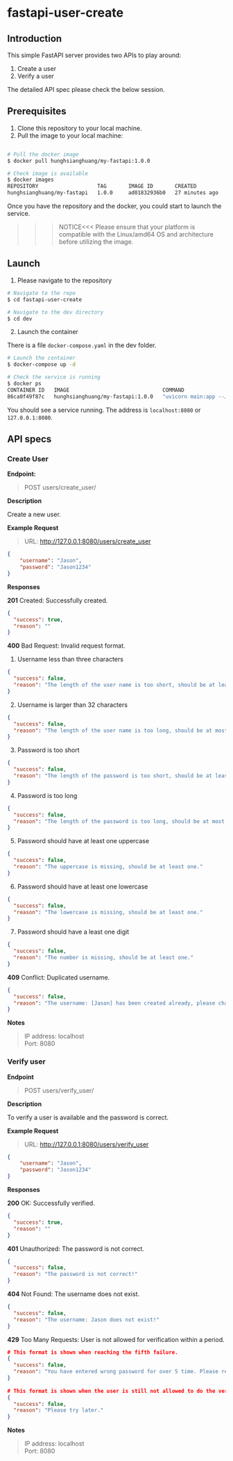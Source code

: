 # fastapi-user-create

## Introduction

This simple FastAPI server provides two APIs to play around:
1. Create a user
2. Verify a user

The detailed API spec please check the below session.

## Prerequisites 
1. Clone this repository to your local machine.
2. Pull the image to your local machine:
```bash

# Pull the docker image
$ docker pull hunghsianghuang/my-fastapi:1.0.0

# Check image is available
$ docker images
REPOSITORY                   TAG       IMAGE ID       CREATED          SIZE
hunghsianghuang/my-fastapi   1.0.0     ad01832936b0   27 minutes ago   226MB
```
Once you have the repository and the docker, you could start to launch the service.

>>>NOTICE<<<
> Please ensure that your platform is compatible with the Linux/amd64 OS and architecture before utilizing the image.

## Launch 

1. Please navigate to the repository
```bash
# Navigate to the repo
$ cd fastapi-user-create

# Navigate to the dev directory
$ cd dev
```
2. Launch the container

There is a file `docker-compose.yaml` in the dev folder.
```bash
# Launch the container
$ docker-compose up -d 

# Check the service is running
$ docker ps
CONTAINER ID   IMAGE                              COMMAND                  CREATED          STATUS          PORTS                    NAMES
86ca0f49f87c   hunghsianghuang/my-fastapi:1.0.0   "uvicorn main:app --…"   33 minutes ago   Up 10 seconds   0.0.0.0:8080->8080/tcp   my-fastapi
```
You should see a service running. The address is `localhost:8080` or `127.0.0.1:8080`.

## API specs

### Create User

**Endpoint:**
> POST users/create_user/

**Description**

Create a new user.

**Example Request**

> URL: http://127.0.0.1:8080/users/create_user
```json
{
    "username": "Jason",
    "password": "Jason1234"
}
```
**Responses**

**201** Created: Successfully created.  
```json
{
  "success": true,
  "reason": ""
}
```

**400** Bad Request: Invalid request format. 
1. Username less than three characters
```json
{
  "success": false,
  "reason": "The length of the user name is too short, should be at least 3 characters."
}
```
2. Username is larger than 32 characters
```json
{
  "success": false,
  "reason": "The length of the user name is too long, should be at most 32 characters."
}
```
3. Password is too short
```json
{
  "success": false,
  "reason": "The length of the password is too short, should be at least 8 characters."
}
```
4. Password is too long
```json
{
  "success": false,
  "reason": "The length of the password is too long, should be at most 32 characters."
}
```
5. Password should have at least one uppercase
```json
{
  "success": false,
  "reason": "The uppercase is missing, should be at least one."
}
```
6. Password should have at least one lowercase
```json
{
  "success": false,
  "reason": "The lowercase is missing, should be at least one."
}
```
7. Password should have a least one digit
```json
{
  "success": false,
  "reason": "The number is missing, should be at least one."
}
```
**409** Conflict: Duplicated username.  
```json
{
  "success": false,
  "reason": "The username: [Jason] has been created already, please change another one."
}
```

**Notes**
> IP address: localhost  
> Port: 8080

### Verify user

**Endpoint**

> POST users/verify_user/
 
**Description**

To verify a user is available and the password is correct.

**Example Request**
> URL: http://127.0.0.1:8080/users/verify_user
```json
{
    "username": "Jason",
    "password": "Jason1234"
}
```
**Responses**

**200** OK: Successfully verified.
```json
{
  "success": true,
  "reason": ""
}
```

**401** Unauthorized: The password is not correct.
```json
{
  "success": false,
  "reason": "The password is not correct!"
}
```
**404** Not Found: The username does not exist.
```json
{
  "success": false,
  "reason": "The username: Jason does not exist!"
}
```
**429** Too Many Requests: User is not allowed for verification within a period.
```json
# This format is shown when reaching the fifth failure.
{
  "success": false,
  "reason": "You have entered wrong password for over 5 time. Please retry after 60 seconds."
}
          
# This format is shown when the user is still not allowed to do the verification.
{
  "success": false,
  "reason": "Please try later."
}
```

**Notes**
> IP address: localhost  
> Port: 8080
